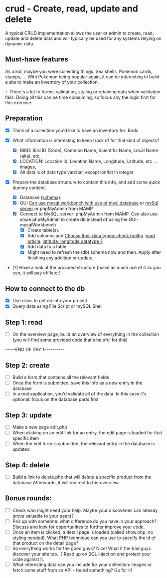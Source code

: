 # crud - Create, read, update and delete

A typical CRUD implementation allows the user or admin to create, read, update and delete data and will typically be used for any systems relying on dynamic data.

## Must-have features

As a kid, maybe you were collecting things. Sea shells, Pokemon cards, stamps, ... With Pokemon being popular again, it can be interesting to build a site to make an inventory of your collection.

💡 There's a lot to forms: validation, styling or retaining data when validation fails. Doing all this can be time consuming, so focus any the logic first for this exercise.

## Preparation

- [x] Think of a collection you'd like to have an inventory for: Birds
- [x] What information is interesting to keep track of for that kind of objects?
  - [x] BIRD: Bird ID (Code), Common Name, Scientific Name, Local Name (aka), etc,
  - [x] LOCATION: Location Id, Location Name, Longitude, Latitude, etc ... images,
  - [x] All data is of data type varchar, except lon/lat in integer
- [x] Prepare the database structure to contain this info, and add some quick dummy content.

  - [x] Database [(schema)](https://en.wikipedia.org/wiki/Database_schema).
  - [x] GUI [Can use mysql workbench with use of mysl database](https://phoenixnap.com/kb/how-to-create-mysql-database-workbench) or [mySql server](https://www.educative.io/blog/what-are-database-schemas-examples) or phpMyAdmin from MAMP
  - [x] Connect to MySQL server: phpMyAdmin from MAMP. Can also use smae phpMyAdmin to create db instead of using the GUI-mysqlWorkbench
    - [x] Create table(s).
    - [x] Add columns and [Choose their data types: check tooltip](https://stackoverflow.com/questions/3663952/what-do-column-flags-mean-in-mysql-workbench). [read article](https://dev.mysql.com/doc/workbench/en/wb-table-editor-columns-tab.html). [latitude, longitude datatype ? ](https://www.syntaxbook.com/post/3076O3-what-is-the-ideal-data-type-to-use-when-storing-latitude-longitudes-in-a-mysql-database)
    - [x] Add data to a table
    - [x] Might need to refresh the (db) schema now and then. Apply after finishing any addition or update.

- [?] Have a look at the provided structure (make as much use of it as you can, it will pay off later)

## How to connect to the db

- [x] Use class to get db into your project
- [x] Query data using File Script or mySQL Shell

## Step 1: read

- [ ] On the overview page, build an overview of everything in the collection (you will find some provided code that's helpful for this)

-----END OF DAY 1----------

## Step 2: create

- [ ] Build a form that contains all the relevant fields
- [ ] Once the form is submitted, save this info as a new entry in the database
- [ ] In a real application, you'd validate all of the data. In this case it's optional: focus on the database parts first

## Step 3: update

- [ ] Make a new page edit.php
- [ ] When clicking on an edit link for an entry, the edit page is loaded for that specific item
- [ ] When the edit form is submitted, the relevant entry in the database is updated

## Step 4: delete

- [ ] Build a link to delete.php that will delete a specific product from the database
      Afterwards, it will redirect to the overview

## Bonus rounds:

- [ ] Check who might need your help. Maybe your discoveries can already prove valuable to your peers?
- [ ] Pair up with someone: what difference do you have in your approach? Discuss and look for opportunities to further improve your code.
- [ ] Once an item is clicked, a detail page is loaded (called show.php, no styling needed). What PHP technique can you use to specify the id of that product on the detail page?
- [ ] So everything works for the good guys? Nice! What if the bad guys discover your site too...? Read up on SQL injection and protect your code against it.
- [ ] What interesting data can you include for your collection: images or fetch some stuff from an API - found something? Go for it!
